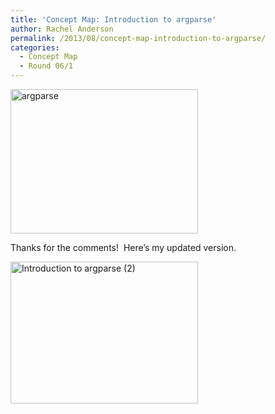```yaml
---
title: 'Concept Map: Introduction to argparse'
author: Rachel Anderson
permalink: /2013/08/concept-map-introduction-to-argparse/
categories:
  - Concept Map
  - Round 06/1
---
```

[<img class="size-medium wp-image-4018 aligncenter" alt="argparse" src="http://teaching.software-carpentry.org/wp-content/uploads/2013/08/argparse-300x231.png" width="300" height="231" />][1]

Thanks for the comments!  Here&#8217;s my updated version.

[<img class="aligncenter size-medium wp-image-4079" alt="Introduction to argparse (2)" src="http://teaching.software-carpentry.org/wp-content/uploads/2013/08/argparse2-300x227.png" width="300" height="227" />][2]

 [1]: http://teaching.software-carpentry.org/wp-content/uploads/2013/08/argparse.png
 [2]: http://teaching.software-carpentry.org/wp-content/uploads/2013/08/argparse2.png
